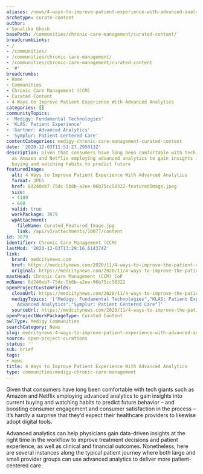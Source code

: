 ```yaml
---
aliases: /news/4-ways-to-improve-patient-experience-with-advanced-analytics
archetype: curate-content
author:
- Sonalika Ghosh
basePath: /communities/chronic-care-management/curated-content/
breadcrumbLinks:
- /
- /communities/
- /communities/chronic-care-management/
- /communities/chronic-care-management/curated-content
- '#'
breadcrumbs:
- Home
- Communities
- Chronic Care Management (CCM)
- Curated Content
- 4 Ways to Improve Patient Experience With Advanced Analytics
categories: []
communityTopics:
- 'Medigy: Fundamental Technologies'
- 'KLAS: Patient Experience'
- 'Gartner: Advanced Analytics'
- 'Symplur: Patient Centered Care'
contentCategories: medigy-chronic-care-management-curated-content
date: '2020-12-03T11:51:27.295013Z'
description: Given that consumers have long been comfortable with tech giants such
  as Amazon and Netflix employing advanced analytics to gain insights into current
  buying and watching habits to predict future
featuredImage:
  alt: 4 Ways to Improve Patient Experience With Advanced Analytics
  format: JPEG
  href: 8d240eb7-75dc-5b8b-a2ee-96b75cc58322-featuredImage.jpeg
  size:
  - 1180
  - 600
  valid: true
  workPackage: 3879
  wpAttachment:
    fileName: Curated_Featured_Image.jpg
    link: /api/v3/attachments/10077/content
id: 3879
identifier: Chronic Care Management (CCM)
lastMod: '2020-12-03T13:29:16.614374Z'
link:
  brand: medcitynews.com
  href: https://medcitynews.com/2020/11/4-ways-to-improve-the-patient-experience-with-advanced-analytics/
  original: https://medcitynews.com/2020/11/4-ways-to-improve-the-patient-experience-with-advanced-analytics/
mastHead: Chronic Care Management (CCM) CoP
mdName: 8d240eb7-75dc-5b8b-a2ee-96b75cc58322
openProjectCustomFields:
  cleanUrl: https://medcitynews.com/2020/11/4-ways-to-improve-the-patient-experience-with-advanced-analytics/
  medigyTopics: '["Medigy: Fundamental Technologies","KLAS: Patient Experience","Gartner:
    Advanced Analytics","Symplur: Patient Centered Care"]'
  sourceUrl: https://medcitynews.com/2020/11/4-ways-to-improve-the-patient-experience-with-advanced-analytics/
openProjectWorkPackageType: Curated Content
owlType: Medigy Communities
searchCategory: News
slug: medcitynews-4-ways-to-improve-patient-experience-with-advanced-analytics
source: open-project-curations
status: ''
sub: brief
tags:
- news
title: 4 Ways to Improve Patient Experience With Advanced Analytics
type: communities/medigy-chronic-care-management
---
```


<p>Given that consumers have long been comfortable with tech giants such as Amazon and Netflix employing advanced analytics to gain insights into current buying and watching habits to predict future behavior – and boosting consumer engagement and consumer satisfaction in the process – it’s hardly a surprise that they’d expect their healthcare providers to likewise adopt digital tools.</p><p>Advanced analytics can help physicians gain data-driven insights at the right time in the workflow to improve treatment decisions and patient experience, as well as clinical and financial outcomes. Nonetheless, here are several instances along the typical patient journey where both large and small provider groups can use advanced analytics to deliver more patient-centered care.</p>